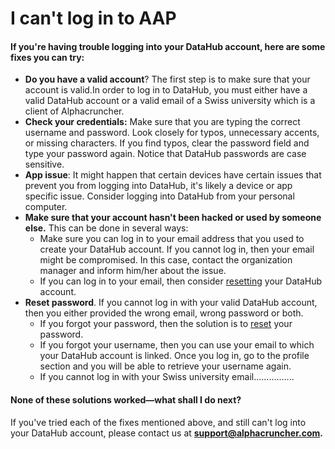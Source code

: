# I can't log in to AAP

#### If you're having trouble logging into your DataHub account, here are some fixes you can try:

* **Do you have a valid account**? The first step is to make sure that your account is valid.In order to log in to DataHub, you must either have a valid DataHub account or a valid email of a Swiss university which is a client of Alphacruncher. 
* **Check your credentials:**  Make sure that you are typing the correct username and password. Look closely for typos, unnecessary accents, or missing characters. If you find typos, clear the password field and type your password again. Notice that DataHub passwords are case sensitive.  
* **App issue**: It might happen that certain devices have certain issues that prevent you from logging into  DataHub, it's likely a device or app specific issue. Consider logging into DataHub from your personal computer. 
* **Make sure that your account hasn't been hacked or used by someone else.** This can be done in several ways:
  * Make sure you can log in to your email address that you used to create your DataHub account. If you cannot log in, then your email might be compromised. In this case, contact the organization manager and inform him/her about the issue.
  * If you can log in to your email, then consider [resetting](forgot-my-password.md) your DataHub account. 
* **Reset password**. If you cannot log in with your valid DataHub account, then you either provided the wrong email, wrong password or both.
  * If you forgot your password, then the solution is to [reset](forgot-my-password.md) your password.
  * If you forgot your username, then you can use your email to which your DataHub account is linked. Once you log in, go to the profile section and you will be able to retrieve your username again.
  * If you cannot log in with your Swiss university email................ 

#### None of these solutions worked—what shall I do next?

If you've tried each of the fixes mentioned above, and still can't log into your DataHub account, please contact us at **support@alphacruncher.com.**

